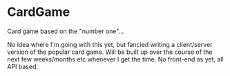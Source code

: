 # CardGame
Card game based on the "number one"... 

No idea where I'm going with this yet, but fancied writing a client/server version of the popular card game.
Will be built up over the course of the next few weeks/months etc whenever I get the time.
No front-end as yet, all API based.
